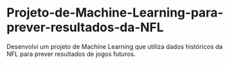 # Projeto-de-Machine-Learning-para-prever-resultados-da-NFL
Desenvolvi um projeto de Machine Learning que utiliza dados históricos da NFL para prever resultados de jogos futuros. 
